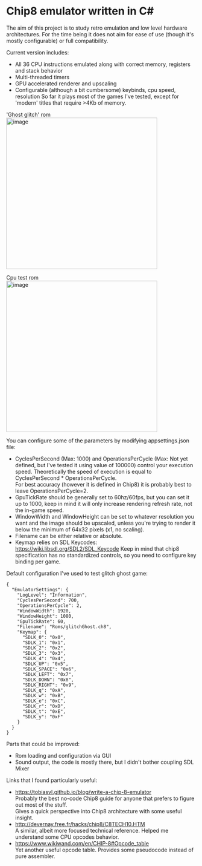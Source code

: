 # Chip8 emulator written in C#
The aim of this project is to study retro emulation and low level hardware architectures.
For the time being it does not aim for ease of use (though it's mostly configurable) or full compatibility.  

Current version includes:
- All 36 CPU instructions emulated along with correct memory, registers and stack behavior
- Multi-threaded timers
- GPU accelerated renderer and upscaling
- Configurable (although a bit cumbersome) keybinds, cpu speed, resolution
So far it plays most of the games I've tested, except for 'modern' titles that require >4Kb of memory.

'Ghost glitch' rom  
<img width="400" alt="image" src="https://github.com/HerringTheCoder/Chip8Emu/assets/44547474/43b9ea94-a513-4bdc-a076-c8985760d4d9">

Cpu test rom  
<img width="400" alt="image" src="https://github.com/HerringTheCoder/Chip8Emu/assets/44547474/031c1968-ece6-49da-bc9b-6501bbeea274">


You can configure some of the parameters by modifying appsettings.json file:
- CyclesPerSecond (Max: 1000) and OperationsPerCycle (Max: Not yet defined, but I've tested it using value of 100000) control your execution speed.
Theoretically the speed of execution is equal to CyclesPerSecond * OperationsPerCycle.  
For best accuracy (however it is defined in Chip8) it is probably best to leave OperationsPerCycle=2.  
- GpuTickRate should be generally set to 60hz/60fps, but you can set it up to 1000, keep in mind it will only increase rendering refresh rate, not the in-game speed.  
- WindowWidth and WindowHeight can be set to whatever resolution you want and the image should be upscaled, 
unless you're trying to render it below the minimum of 64x32 pixels (x1, no scaling).  
- Filename can be either relative or absolute.
- Keymap relies on SDL Keycodes: https://wiki.libsdl.org/SDL2/SDL_Keycode
Keep in mind that chip8 specification has no standardized controls, so you need to configure key binding per game.
 
Default configuration I've used to test glitch ghost game:
```
{
  "EmulatorSettings": {
    "LogLevel": "Information",
    "CyclesPerSecond": 700,
    "OperationsPerCycle": 2,
    "WindowWidth": 1920,
    "WindowHeight": 1080,
    "GpuTickRate": 60,
    "Filename": "Roms/glitchGhost.ch8",
    "Keymap": {
      "SDLK_0": "0x0",
      "SDLK_1": "0x1",
      "SDLK_2": "0x2",
      "SDLK_3": "0x3",
      "SDLK_4": "0x4",
      "SDLK_UP": "0x5",
      "SDLK_SPACE": "0x6",
      "SDLK_LEFT": "0x7",
      "SDLK_DOWN": "0x8",
      "SDLK_RIGHT": "0x9",
      "SDLK_q": "0xA",
      "SDLK_w": "0xB",
      "SDLK_e": "0xC",
      "SDLK_r": "0xD",
      "SDLK_t": "0xE",
      "SDLK_y": "0xF"
    }
  }
}
``` 

Parts that could be improved:
- Rom loading and configuration via GUI
- Sound output, the code is mostly there, but I didn't bother coupling SDL Mixer

Links that I found particularly useful:
- https://tobiasvl.github.io/blog/write-a-chip-8-emulator  
  Probably the best no-code Chip8 guide for anyone that prefers to figure out most of the stuff.  
Gives a quick perspective into Chip8 architecture with some useful insight.
- http://devernay.free.fr/hacks/chip8/C8TECH10.HTM  
 A similar, albeit more focused technical reference. Helped me understand some CPU opcodes behavior.
- https://www.wikiwand.com/en/CHIP-8#Opcode_table  
Yet another useful opcode table. Provides some pseudocode instead of pure assembler.
